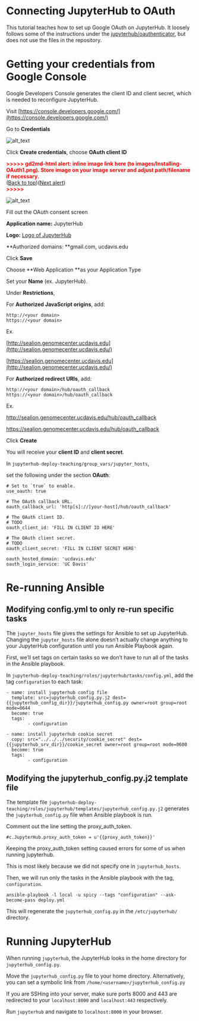 # Connecting JupyterHub to OAuth

This tutorial teaches how to set up Google OAuth on JupyterHub. It loosely follows some of the instructions under the [jupyterhub/oauthenticator](https://github.com/jupyterhub/oauthenticator), but does not use the files in the repository.


# Getting your credentials from Google Console

Google Developers Console generates the client ID and client secret, which is needed to reconfigure JupyterHub.

Visit [https://console.developers.google.com/](https://console.developers.google.com/) 

Go to **Credentials**

![alt_text](images/Installing-OAuth0.png "image_tooltip")

Click **Create credentials**, choose **OAuth client ID**



<p id="gdcalert2" ><span style="color: red; font-weight: bold">>>>>>  gd2md-html alert: inline image link here (to images/Installing-OAuth1.png). Store image on your image server and adjust path/filename if necessary. </span><br>(<a href="#">Back to top</a>)(<a href="#gdcalert3">Next alert</a>)<br><span style="color: red; font-weight: bold">>>>>> </span></p>


![alt_text](images/Installing-OAuth1.png "image_tooltip")


Fill out the OAuth consent screen

**Application name:** JupyterHub

**Logo:** [Logo of JupyterHub](https://jupyterhub.readthedocs.io/en/stable/_static/logo.png)

**Authorized domains: **gmail.com, ucdavis.edu

Click **Save**

Choose **Web Application **as your Application Type

Set your **Name** (ex. JupyterHub).

Under **Restrictions**, 

For **Authorized JavaScript origins**, add: 


```
http://<your domain>
https://<your domain>
```


Ex. 

[http://sealion.genomecenter.ucdavis.edu](http://sealion.genomecenter.ucdavis.edu/)

[https://sealion.genomecenter.ucdavis.edu](http://sealion.genomecenter.ucdavis.edu/)

For **Authorized redirect URIs**, add: 


```
http://<your domain>/hub/oauth_callback
https://<your domain>/hub/oauth_callback
```


Ex.

http://sealion.genomecenter.ucdavis.edu/hub/oauth_callback

https://sealion.genomecenter.ucdavis.edu/hub/oauth_callback

Click **Create**

You will receive your **client ID** and **client secret**.

In `jupyterhub-deploy-teaching/group_vars/jupyter_hosts`,

set the following under the section **OAuth**:


```
# Set to `true` to enable.
use_oauth: true

# The OAuth callback URL.
oauth_callback_url: 'http[s]://[your-host]/hub/oauth_callback'

# The OAuth client ID.
# TODO
oauth_client_id: 'FILL IN CLIENT ID HERE'

# The OAuth client secret.
# TODO
oauth_client_secret: 'FILL IN CLIENT SECRET HERE'

oauth_hosted_domain: 'ucdavis.edu'
oauth_login_service: 'UC Davis'
```



# Re-running Ansible


## Modifying config.yml to only re-run specific tasks

The `jupyter_hosts` file gives the settings for Ansible to set up JupyterHub. Changing the `jupyter_hosts` file alone doesn’t actually change anything to your JupyterHub configuration until you run Ansible Playbook again.

First, we’ll set tags on certain tasks so we don’t have to run all of the tasks in the Ansible playbook.

In `jupyterhub-deploy-teaching/roles/jupyterhub/tasks/config.yml`, add the tag `configuration` to each task:


```
- name: install jupyterhub config file
  template: src=jupyterhub_config.py.j2 dest={{jupyterhub_config_dir}}/jupyterhub_config.py owner=root group=root mode=0644
  become: true
  tags:
      	- configuration

- name: install jupyterhub cookie secret
  copy: src="../../../security/cookie_secret" dest={{jupyterhub_srv_dir}}/cookie_secret owner=root group=root mode=0600
  become: true
  tags:
      	- configuration
```



## Modifying the jupyterhub_config.py.j2 template file

The template file `jupyterhub-deploy-teaching/roles/jupyterhub/templates/jupyterhub_config.py.j2` generates the `jupyterhub_config.py` file when Ansible playbook is run. 

Comment out the line setting the proxy_auth_token.


```
#c.JupyterHub.proxy_auth_token = u'{{proxy_auth_token}}'
```


Keeping the proxy_auth_token setting caused errors for some of us when running jupyterhub.

This is most likely because we did not specify one in `jupyterhub_hosts`.

Then, we will run only the tasks in the Ansible playbook with the tag, `configuration`.


```
ansible-playbook -l local -u spicy --tags "configuration" --ask-become-pass deploy.yml
```


This will regenerate the `jupyterhub_config.py` in the `/etc/jupyterhub/` directory.


# Running JupyterHub

When running `jupyterhub`, the JupyterHub looks in the home directory for `jupyterhub_config.py`.

Move the `jupyterhub_config.py` file to your home directory. Alternatively, you can set a symbolic link from `/home/<username>/jupyterhub_config.py`

If you are SSHing into your server, make sure ports 8000 and 443 are redirected to your `localhost:8000` and `localhost:443` respectively.

Run `jupyterhub` and navigate to `localhost:8000` in your browser.


<!-- Docs to Markdown version 1.0β17 -->

